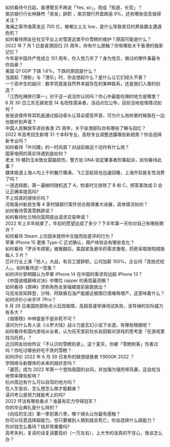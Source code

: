 如何看待今日起，香港警员不再说「Yes, sir」，改成「知道，长官」？  
南京银行行长林静然「突发」辞职 ，南京银行开盘跌逾 9%，还有哪些信息值得关注？  
海澜之家市值蒸发近 700 亿，被嘲又土又 low，是什么导致昔日的男装霸主遭遇危机？  
如何看待网友在社交平台上对雪莲这类平价雪糕的维护？原因可能是什么？  
2022 年 7 月 1 日是香港回归 25 周年，你有什么感触？你有哪些关于香港的独家记忆？  
今年是中国共产党成立 101 周年，你入党几年了？身为党员，做过的哪件事最令你自豪？  
美国 Q1 GDP 下跌 1.6%，下跌的原因是什么？  
当提起「港影」与「港乐」时，你会想起什么？是什么让它们经久不衰？  
一个高中生的疑问：数学究竟是自然界本就存在的某种联系，还是我们人类的创造？  
「江西吃辣排行第一」对于这一说法你认同吗？你心中最能吃辣的地方是哪里？  
6 月 30 日江苏无锡发现 14 名阳性感染者，活动点位公布，目前当地疫情情况如何？  
爸爸说骨传导耳机是通过振动骨头让耳朵感受声音，可为什么他听歌时候我在一边也能听到声音？  
中国人民解放军进驻香港 25 周年，关于驻港部队你有哪些了解与回忆？  
2022 年高考招生新增 31 个本科专业，高校专业调整透露哪些新趋势？你会选择新专业吗？  
如何看待「叶问蹲」的一时风靡？对战前做这个动作有什么用？  
国家电网的真实待遇到底如何？  
老太 19 楼扔玉米致女婴脑损伤，警方验 DNA 锁定肇事者刑事起诉，如何看待此事？  
媒体报道上海人均上千的餐厅爆满，飞三亚航班也迅速回暖，上海开启报复性消费了吗？  
一道选择题，第一遍做时随机选了 A，检查时又排除了 B 和 C，把答案改成 D 会让正确率提高吗?  
不上班真的很快乐吗？  
河南禹州新民生等 4 家村镇银行案件侦办取得重大进展，具体情况如何？  
如何看待雪莲雪糕辟谣？  
如何看待杜兰特向篮网提出请求交易申请？  
2022 年上半年结束了，年初的愿望达成了多少？下半年第一天你对自己有哪些期许？  
如何看待 Steam 上仅因未提供中文版而给差评的行为？  
苹果 iPhone 15 更换 Type-C 正式确认，用户体验会有哪些变化？  
如何看待「罗诉韦德案」被推翻后，美国紧急避孕药需求激增，药房采取限购措施每人 3 片？  
芯片行业上演「抢人」大战，有员工提辞职，公司加薪 100%，企业间「竞拍式挖人」，如何看待这一现象？  
如何评价郭明錤认为苹果 iPhone 14 在中国的需求将远超 iPhone 13？  
《中国说唱巅峰对决》中哪位 rapper 的表现最亮眼？  
如何看待《原神》须弥角色全家福被提前偷跑放出？  
马克龙告知拜登，沙特、阿联酋石油产能接近极限已很难再增产，这意味着什么？  
如何评价小米手环 7Pro？  
6 月 29 日美国防部称点火后现故障，高超音速导弹测试失败，该导弹的实际威力有多大？  
《琅琊榜》中林燮是不是非死不可？  
请问为什么有人说《斗罗大陆》战斗力是玄幻小说下水道，有哪些根据呢？  
如何看待有国内游戏从业者，认为任天堂前社长岩田聪对游戏的思考是「在游戏里找乌托邦」？  
近日网友纷纷热议「不认识的雪糕别拿」，这个夏天，你被「雪糕刺客」伤害过吗？你吃过哪些好吃不贵的雪糕？  
如何评价 2022 年 6 月 30 日发布的联想拯救者 Y9000K 2022 ？  
学网络与新媒体的未来的路好走吗？  
「暹芭」成为 2022 年第一个登陆我国的台风，并加强为强热带风暴，这会给当地带来哪些影响？  
杭州周边有什么可以自驾的地方吗？  
在人生低谷，怎么想怎么做才能翻身？  
请问考公是努力就能考上的吗?  
2022 环法有哪些看点？谁最有实力夺得冠军？  
你的毕业典礼是什么样的？  
《向往的生活》第一季到第六季，哪个镜头让你最有感触？  
你可以任意选择超能力，但只要被别人猜到就会死亡，你会选择什么超能力？  
你对钱怎么看待？钱非常重要吗?  
高考失利，复读的话复读要高价（一万左右），上大专的话真的不甘心，我该怎么办？  
